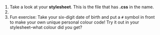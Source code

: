 1. Take a look at your **stylesheet**. This is the file that has **.css** in the name.
2. 
2. Fun exercise: Take your six-digit date of birth and put a `#` symbol in front to make your own unique personal colour code! Try it out in your stylesheet–what colour did you get?